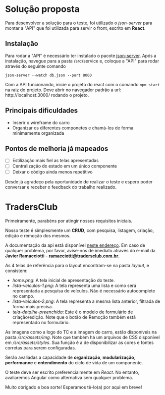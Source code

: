 # Solução proposta

Para desenvolver a solução para o teste, foi utilizado o *json-server* para montar a "API" que foi utilizada para servir o front, escrito em **React**.

## Instalação

Para rodar a "API" é necessário ter instalado o pacote [json-server](https://www.npmjs.com/package/json-server). Após a instalação, navegue para a pasta /src/service e, coloque a "API" para rodar através do seguinte comando

`json-server --watch db.json --port 8000`

Com a API funcionando, inicie o projeto do react com o comando `npm start` na raiz do projeto. Deve abrir no navegador padrão a url: http://localhost:3000/ rodando o projeto.

## Principais dificuldades

* Inserir o wireframe do carro
* Organizar os diferentes componetes e chamá-los de forma minimamente organizada

## Pontos de melhoria já mapeados

- [ ] Estilização mais fiel as telas apresentadas
- [ ] Centralização do estado em um único componente
- [ ] Deixar o código ainda menos repetitivo

Desde já agradeço pela oportunidade de realizar o teste e espero poder conversar e receber o feedback do trabalho realizado.


# TradersClub

Primeiramente, parabéns por atingir nossos requisitos iniciais.

Nosso teste é simplesmente um **CRUD**, com pesquisa, listagem, criação, edição e remoção dos mesmos.

A documentação da api está disponível [neste endereço](https://tradersclub.docs.apiary.io/). Em caso de qualquer problema, por favor, avise-nos de imediato através do e-mail da **Javier Ramacciotti** - **ramacciotti@tradersclub.com.br**.

As 4 telas de referência para o layout encontram-se na pasta *layout*, e consistem:

- *home.png*: A tela inicial de apresentação do teste.
- *lista-veiculos-1.png*: A tela representa uma lista e como será representada a pesquisa de veículos.
Não é necessário autocomplete no campo.
- *lista-veiculos-2.png*: A tela representa a mesma lista anterior, filtrada de forma mais precisa.
- *tela-detalhe-preenchida*: Este é o modelo de formulário de criação/edição. Note que o botão de Remoção também está representado no formulário.

As imagens como a logo do TC e a imagem do carro, estão disponíveis na pasta */src/assets/img*.
Note que também há um arquivos de CSS disponível em */src/assets/styles*. Sua função é a de disponibilizar as cores e fontes corretas para serem configuradas.

Serão avaliadas a capacidade de **organização**, **modularização**, **performance** e **entendimento** do ciclo de vida de um componente.

O teste deve ser escrito preferencialmente em *React*. No entanto, avaliaremos Angular como alternativa sem qualquer problema.


Muito obrigado e boa sorte! 
Esperamos tê-lo(a) por aqui em breve!
